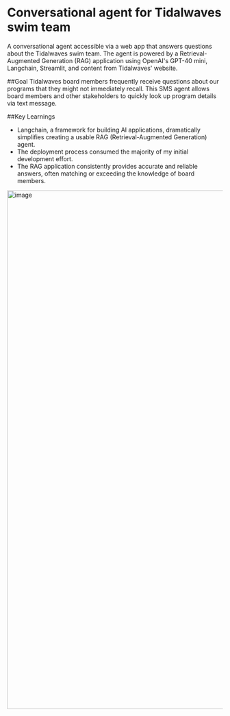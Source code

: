 # Conversational agent for Tidalwaves swim team
A conversational agent accessible via a web app that answers questions about the Tidalwaves swim team. The agent is powered by a Retrieval-Augmented Generation (RAG) application using OpenAI's GPT-40 mini, Langchain, Streamlit, and content from Tidalwaves' website.

##Goal
Tidalwaves board members frequently receive questions about our programs that they might not immediately recall. This SMS agent allows board members and other stakeholders to quickly look up program details via text message.

##Key Learnings

* Langchain, a framework for building AI applications, dramatically simplifies creating a usable RAG (Retrieval-Augmented Generation) agent.
* The deployment process consumed the majority of my initial development effort.
* The RAG application consistently provides accurate and reliable answers, often matching or exceeding the knowledge of board members.

<img width="1210" alt="image" src="https://github.com/user-attachments/assets/a5181a9a-8740-477b-9eb7-eb41ea7d1d24" />

